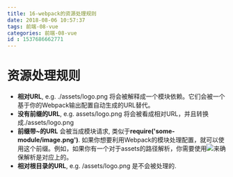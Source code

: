 ```yaml
---
title: 16-webpack的资源处理规则
date: 2018-08-06 10:57:37
tags: 前端-08-vue
categories: 前端-08-vue
id : 1537686662771
---
```

# 资源处理规则

- **相对URL**, e.g. ./assets/logo.png 将会被解释成一个模块依赖。它们会被一个基于你的Webpack输出配置自动生成的URL替代。
- **没有前缀的URL**, e.g. assets/logo.png 将会被看成相对URL，并且转换成./assets/logo.png
- **前缀带~的URL** 会被当成模块请求, 类似于**require('some-module/image.png')**. 如果你想要利用Webpack的模块处理配置，就可以使用这个前缀。例如，如果你有一个对于assets的路径解析，你需要使用<img src="~assets/logo.png">来确保解析是对应上的。
- **相对根目录的URL**, e.g. /assets/logo.png 是不会被处理的.
